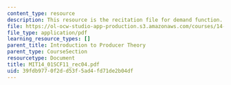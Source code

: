 ```yaml
---
content_type: resource
description: This resource is the recitation file for demand function.
file: https://ol-ocw-studio-app-production.s3.amazonaws.com/courses/14-01sc-principles-of-microeconomics-fall-2011/39fdb9770f2dd53f5ad4fd71de2b04df_MIT14_01SCF11_rec04.pdf
file_type: application/pdf
learning_resource_types: []
parent_title: Introduction to Producer Theory
parent_type: CourseSection
resourcetype: Document
title: MIT14_01SCF11_rec04.pdf
uid: 39fdb977-0f2d-d53f-5ad4-fd71de2b04df
---
```

